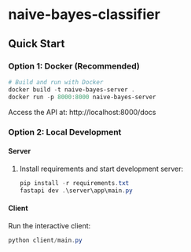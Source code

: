 # naive-bayes-classifier
 
## Quick Start

### Option 1: Docker (Recommended)
```powershell
# Build and run with Docker
docker build -t naive-bayes-server .
docker run -p 8000:8000 naive-bayes-server
```
Access the API at: http://localhost:8000/docs

### Option 2: Local Development
#### Server
1. Install requirements and start development server:
   ```powershell
   pip install -r requirements.txt
   fastapi dev .\server\app\main.py
   ```

#### Client
Run the interactive client:
```powershell
python client/main.py
```
